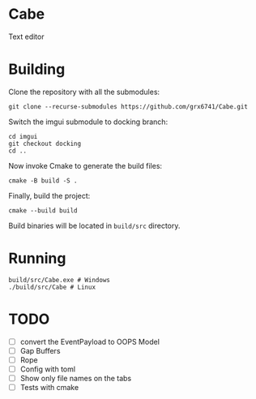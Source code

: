 # Cabe
Text editor

# Building

Clone the repository with all the submodules:

```console
git clone --recurse-submodules https://github.com/grx6741/Cabe.git
```

Switch the imgui submodule to docking branch:

```console
cd imgui
git checkout docking
cd ..
```

Now invoke Cmake to generate the build files:

```console
cmake -B build -S .
```

Finally, build the project:

```console
cmake --build build
```

Build binaries will be located in `build/src` directory.

# Running

```console
build/src/Cabe.exe # Windows
./build/src/Cabe # Linux
```

# TODO

- [ ] convert the EventPayload to OOPS Model
- [ ] Gap Buffers
- [ ] Rope
- [ ] Config with toml
- [ ] Show only file names on the tabs
- [ ] Tests with cmake